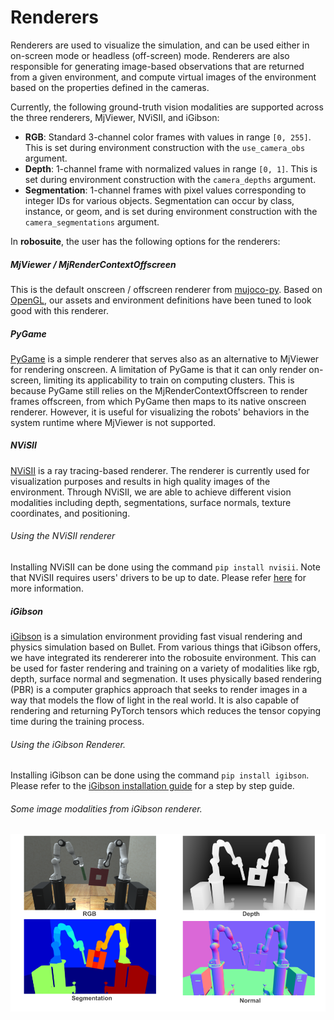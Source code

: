 # Renderers

Renderers are used to visualize the simulation, and can be used either in on-screen mode or headless (off-screen) mode. Renderers are also responsible for generating image-based observations that are returned from a given environment, and compute virtual images of the environment based on the properties defined in the cameras.

Currently, the following ground-truth vision modalities are supported across the three renderers, MjViewer, NViSII, and iGibson:

- **RGB**: Standard 3-channel color frames with values in range `[0, 255]`. This is set during environment construction with the `use_camera_obs` argument.
- **Depth**: 1-channel frame with normalized values in range `[0, 1]`. This is set during environment construction with the `camera_depths` argument.
- **Segmentation**: 1-channel frames with pixel values corresponding to integer IDs for various objects. Segmentation can
    occur by class, instance, or geom, and is set during environment construction with the `camera_segmentations` argument.

In **robosuite**, the user has the following options for the renderers:

##### MjViewer / MjRenderContextOffscreen

This is the default onscreen / offscreen renderer from [mujoco-py](https://openai.github.io/mujoco-py/build/html/reference.html#mjviewer-3d-rendering). Based on [OpenGL](https://www.opengl.org/), our assets and environment definitions have been tuned to look good with this renderer.

<!-- ##### iGibson Renderer-->
<!--This renderer is included in the [iGibson simulator](http://svl.stanford.edu/igibson/). We include an initial (not optimized) set of alternative meshes (OBJ files instead of the STL used by MjViewer) to be used with this simulator. The iGibson simulator can be used in simple mode (renders only albedo) or in physics-based rendering (PBR) mode (renders additional properties such as metallic, or roughness).--> 

##### PyGame

[PyGame](https://www.pygame.org/news) is a simple renderer that serves also as an alternative to MjViewer for rendering onscreen. A limitation of PyGame is that it can only render on-screen, limiting its applicability to train on computing clusters. This is because PyGame still relies on the MjRenderContextOffscreen to render frames offscreen, from which PyGame then maps to its native onscreen renderer. However, it is useful for visualizing the robots' behaviors in the system runtime where MjViewer is not supported.

##### NViSII
[NViSII](https://github.com/owl-project/NVISII) is a ray tracing-based renderer. The renderer is currently used for visualization purposes and results in high quality images of the environment. Through NViSII, we are able to achieve different vision modalities including depth, segmentations, surface normals, texture coordinates, and positioning.

###### Using the NViSII renderer
Installing NViSII can be done using the command `pip install nvisii`. Note that NViSII requires users' drivers to be up to date. Please refer [here](https://github.com/owl-project/NVISII) for more information.

##### iGibson
[iGibson](http://svl.stanford.edu/igibson/) is a simulation environment providing fast visual rendering and physics simulation based on Bullet. From various things that iGibson offers, we have integrated its rendererer into the robosuite environment. This can be used for faster rendering and training on a variety of modalities like rgb, depth, surface normal and segmenation. It uses physically based rendering (PBR) is a computer graphics approach that seeks to render images in a way that models the flow of light in the real world. It is also capable of rendering and returning PyTorch tensors which reduces the tensor copying time during the training process.

###### Using the iGibson Renderer.
Installing iGibson can be done using the command `pip install igibson`. Please refer to the [iGibson installation guide](http://svl.stanford.edu/igibson/docs/installation.html) for a step by step guide.


###### Some image modalities from iGibson renderer.

![iGibson renderer vision modalities](../images/renderers/vision_modalities_ig.png "iGibson renderer vision modalities")


